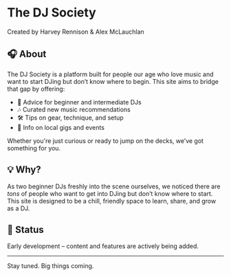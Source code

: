 # The DJ Society

Created by Harvey Rennison & Alex McLauchlan

## 🎧 About

The DJ Society is a platform built for people our age who love music and want to start DJing but don’t know where to begin. This site aims to bridge that gap by offering:

- 📝 Advice for beginner and intermediate DJs  
- 🎶 Curated new music recommendations  
- 🛠 Tips on gear, technique, and setup  
- 📍 Info on local gigs and events  

Whether you're just curious or ready to jump on the decks, we’ve got something for you.

## 💡 Why?

As two beginner DJs freshly into the scene ourselves, we noticed there are *tons* of people who want to get into DJing but don’t know where to start. This site is designed to be a chill, friendly space to learn, share, and grow as a DJ.


## 🚧 Status

Early development – content and features are actively being added. 

---

Stay tuned. Big things coming.
